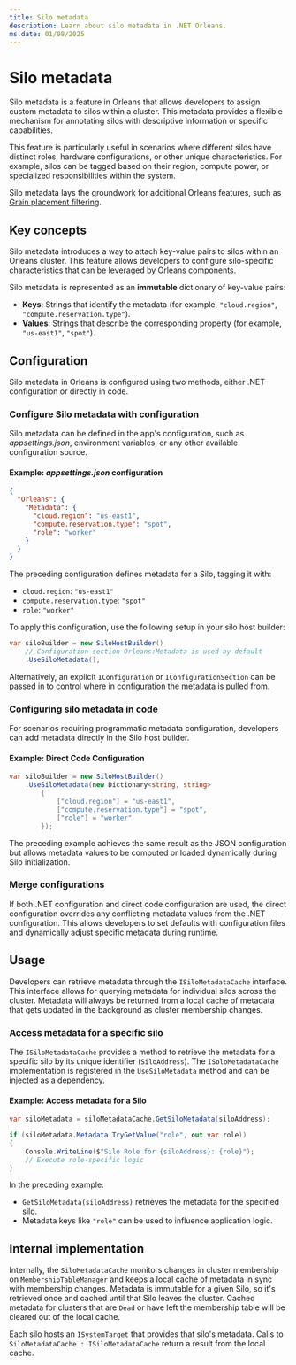 ```yaml
---
title: Silo metadata
description: Learn about silo metadata in .NET Orleans.
ms.date: 01/08/2025
---
```


# Silo metadata

Silo metadata is a feature in Orleans that allows developers to assign custom metadata to silos within a cluster. This metadata provides a flexible mechanism for annotating silos with descriptive information or specific capabilities.

This feature is particularly useful in scenarios where different silos have distinct roles, hardware configurations, or other unique characteristics. For example, silos can be tagged based on their region, compute power, or specialized responsibilities within the system.

Silo metadata lays the groundwork for additional Orleans features, such as [Grain placement filtering](../../grains/grain-placement-filtering.md).

## Key concepts

Silo metadata introduces a way to attach key-value pairs to silos within an Orleans cluster. This feature allows developers to configure silo-specific characteristics that can be leveraged by Orleans components.

Silo metadata is represented as an **immutable** dictionary of key-value pairs:

- **Keys**: Strings that identify the metadata (for example, `"cloud.region"`, `"compute.reservation.type"`).
- **Values**: Strings that describe the corresponding property (for example, `"us-east1"`, `"spot"`).

## Configuration

Silo metadata in Orleans is configured using two methods, either .NET configuration or directly in code.

### Configure Silo metadata with configuration

Silo metadata can be defined in the app's configuration, such as _appsettings.json_, environment variables, or any other available configuration source.

#### Example: _appsettings.json_ configuration

```json
{
  "Orleans": {
    "Metadata": {
      "cloud.region": "us-east1",
      "compute.reservation.type": "spot",
      "role": "worker"
    }
  }
}
```

The preceding configuration defines metadata for a Silo, tagging it with:

- `cloud.region`: `"us-east1"`
- `compute.reservation.type`: `"spot"`
- `role`: `"worker"`

To apply this configuration, use the following setup in your silo host builder:

```csharp
var siloBuilder = new SiloHostBuilder()
    // Configuration section Orleans:Metadata is used by default
    .UseSiloMetadata();
```

Alternatively, an explicit `IConfiguration` or `IConfigurationSection` can be passed in to control where in configuration the metadata is pulled from.

### Configuring silo metadata in code

For scenarios requiring programmatic metadata configuration, developers can add metadata directly in the Silo host builder.

#### Example: Direct Code Configuration

```csharp
var siloBuilder = new SiloHostBuilder()
    .UseSiloMetadata(new Dictionary<string, string>
        {
            ["cloud.region"] = "us-east1",
            ["compute.reservation.type"] = "spot",
            ["role"] = "worker"
        });

```

The preceding example achieves the same result as the JSON configuration but allows metadata values to be computed or loaded dynamically during Silo initialization.

### Merge configurations

If both .NET configuration and direct code configuration are used, the direct configuration overrides any conflicting metadata values from the .NET configuration. This allows developers to set defaults with configuration files and dynamically adjust specific metadata during runtime.

## Usage

Developers can retrieve metadata through the `ISiloMetadataCache` interface. This interface allows for querying metadata for individual silos across the cluster. Metadata will always be returned from a local cache of metadata that gets updated in the background as cluster membership changes.

### Access metadata for a specific silo

The `ISiloMetadataCache` provides a method to retrieve the metadata for a specific silo by its unique identifier (`SiloAddress`). The `ISoloMetadataCache` implementation is registered in the `UseSiloMetadata` method and can be injected as a dependency.

#### Example: Access metadata for a Silo

```csharp
var siloMetadata = siloMetadataCache.GetSiloMetadata(siloAddress);

if (siloMetadata.Metadata.TryGetValue("role", out var role))
{
    Console.WriteLine($"Silo Role for {siloAddress}: {role}");
    // Execute role-specific logic
}
```

In the preceding example:

- `GetSiloMetadata(siloAddress)` retrieves the metadata for the specified silo.
- Metadata keys like `"role"` can be used to influence application logic.

## Internal implementation

Internally, the `SiloMetadataCache` monitors changes in cluster membership on `MembershipTableManager` and keeps a local cache of metadata in sync with membership changes. Metadata is immutable for a given Silo, so it's retrieved once and cached until that Silo leaves the cluster. Cached metadata for clusters that are `Dead` or have left the membership table will be cleared out of the local cache.

Each silo hosts an `ISystemTarget` that provides that silo's metadata. Calls to `SiloMetadataCache : ISiloMetadataCache` return a result from the local cache.
